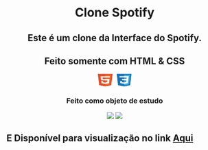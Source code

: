 <div align="center">

  # Clone Spotify
  ## Este é um clone da Interface do Spotify.
  ## Feito somente com HTML & CSS

  <div align="center">
    <img align="center" alt="Rafa-HTML" height="30" width="40" src="https://raw.githubusercontent.com/devicons/devicon/master/icons/html5/html5-original.svg">
    <img align="center" alt="Rafa-CSS" height="30" width="40" src="https://raw.githubusercontent.com/devicons/devicon/master/icons/css3/css3-original.svg">
  </div>


  ### Feito como objeto de estudo
</div>
 
<div align="center">
  <img src="https://media.discordapp.net/attachments/955695681052487733/980866261309333525/unknown.png?width=822&height=400">
  <img src="https://media.discordapp.net/attachments/955695681052487733/980866427110191154/unknown.png?width=960&height=361">
</div>

## E Disponível para visualização no link <a href="https://clone-spotify-igorcanjos.vercel.app/">Aqui</a>
